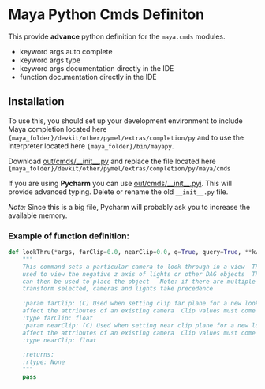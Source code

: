 # Maya Python Cmds Definiton

This provide **advance** python definition for the `maya.cmds` modules.

* keyword args auto complete
* keyword args type
* keyword args documentation directly in the IDE
* function documentation directly in the IDE

## Installation

To use this, you should set up your development environment to include Maya completion located here `{maya_folder}/devkit/other/pymel/extras/completion/py` and to use the interpreter located here `{maya_folder}/bin/mayapy`.

Download [out/cmds/\_\_init\_\_.py](https://raw.githubusercontent.com/JonasOuellet/maya-py-definition/master/out/cmds/__init__.py) and replace the file located here `{maya_folder}/devkit/other/pymel/extras/completion/py/maya/cmds`

If you are using **Pycharm** you can use [out/cmds/\_\_init\_\_.pyi](https://raw.githubusercontent.com/JonasOuellet/maya-py-definition/master/out/cmds/__init__.pyi).  This will provide advanced typing.
Delete or rename the old `__init__.py` file.  

*Note:* Since this is a big file, Pycharm will probably ask you to increase the available memory.

### Example of function definition:

```python
def lookThru(*args, farClip=0.0, nearClip=0.0, q=True, query=True, **kwargs):
    """
    This command sets a particular camera to look through in a view  This command may also be
    used to view the negative z axis of lights or other DAG objects  The standard camera tools
    can then be used to place the object   Note: if there are multiple objects under the
    transform selected, cameras and lights take precedence
    
    :param farClip: (C) Used when setting clip far plane for a new look thru camera  Will not
    affect the attributes of an existing camera  Clip values must come before shape
    :type farClip: float
    :param nearClip: (C) Used when setting near clip plane for a new look thru camera  Will not
    affect the attributes of an existing camera  Clip values must come before shap
    :type nearClip: float
    
    :returns: 
    :rtype: None
    """
    pass
```
